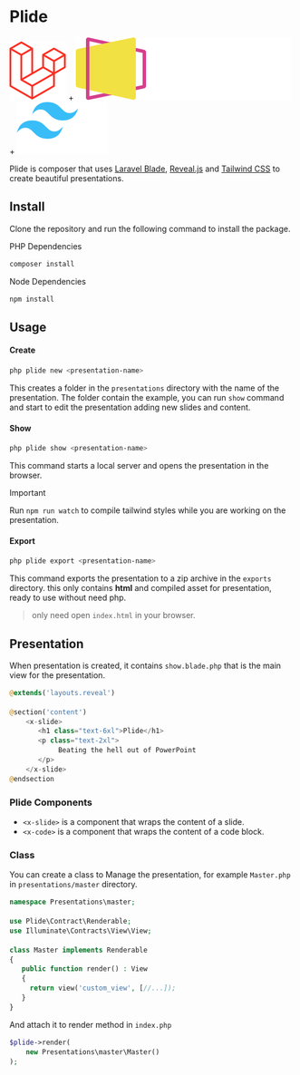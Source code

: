 # Plide

![Laravel](.brands/laravel.svg) +
![Reveal](.brands/reveal-white-text.svg) +
![Tailwind](.brands/tailwindcss.svg) 

Plide is composer that uses  [Laravel Blade](https://laravel.com/docs/10.x/blade#main-content), [Reveal.js](https://revealjs.com/) and [Tailwind CSS](https://tailwindcss.com/docs) to create beautiful presentations.

## Install

Clone the repository and run the following command to install the package.

PHP Dependencies
```bash
composer install
```

Node Dependencies
```bash
npm install
```

## Usage

#### Create
```bash
php plide new <presentation-name>
```
This creates a folder in the `presentations` directory with the name of the presentation.
The folder contain the example, you can run `show` command and start to edit the presentation
adding new slides and content.

#### Show 
```bash
php plide show <presentation-name>
```
This command starts a local server and opens the presentation in the browser.

> [!IMPORTANT]
> Run `npm run watch` to compile tailwind styles while you are working on the presentation.

#### Export
```bash
php plide export <presentation-name>
```

This command exports the presentation to a zip archive in the `exports` directory. 
this only contains **html** and compiled asset for presentation, ready to use
without need php.

>only need open `index.html` in your browser.   

## Presentation

When presentation is created, it contains `show.blade.php` 
that is the main view for the presentation.

```php
@extends('layouts.reveal')

@section('content')
    <x-slide>
       <h1 class="text-6xl">Plide</h1>
       <p class="text-2xl">
            Beating the hell out of PowerPoint
       </p>
    </x-slide>
@endsection
```

### Plide Components
- `<x-slide>` is a component that wraps the content of a slide.
- `<x-code>` is a component that wraps the content of a code block.

### Class
You can create a class to Manage the presentation, for example
`Master.php` in `presentations/master` directory.

```php
namespace Presentations\master;

use Plide\Contract\Renderable;
use Illuminate\Contracts\View\View;

class Master implements Renderable
{
   public function render() : View 
   {
     return view('custom_view', [//...]);
   }
}
```

And attach it to render method in `index.php`
```php
$plide->render(
    new Presentations\master\Master()
);
```






